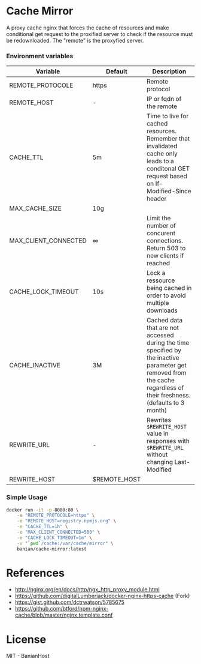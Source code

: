 # Cache Mirror

A proxy cache nginx that forces the cache of resources and make conditional get request to the proxified server to check if the resource must be redownloaded. The "remote" is the proxyfied server.

### Environment variables

Variable                  | Default    | Description
--------------------------|------------|---------------
REMOTE_PROTOCOLE          | https      | Remote protocol
REMOTE_HOST               | -          | IP or fqdn of the remote
CACHE_TTL                 | 5m         | Time to live for cached resources. Remember that invalidated cache only leads to a conditonal GET request based on If-Modified-Since header
MAX_CACHE_SIZE            | 10g        | 
MAX_CLIENT_CONNECTED      | ∞          | Limit the number of concurent connections. Return 503 to new clients if reached
CACHE_LOCK_TIMEOUT        | 10s        | Lock a ressource being cached in order to avoid multiple downloads
CACHE_INACTIVE            | 3M         | Cached data that are not accessed during the time specified by the inactive parameter get removed from the cache regardless of their freshness. (defaults to 3 month)
REWRITE_URL				  | -          | Rewrites `$REWRITE_HOST` value in responses with `$REWRITE_URL` without changing Last-Modified
REWRITE_HOST			  |$REMOTE_HOST| 

### Simple Usage

```bash
docker run -it -p 8080:80 \
    -e "REMOTE_PROTOCOLE=https" \
    -e "REMOTE_HOST=registry.npmjs.org" \
    -e "CACHE_TTL=1h" \
    -e "MAX_CLIENT_CONNECTED=500" \
    -e "CACHE_LOCK_TIMEOUT=1m" \
    -v "`pwd`/cache:/var/cache/mirror" \
    banian/cache-mirror:latest
```

# References

- http://nginx.org/en/docs/http/ngx_http_proxy_module.html
- https://github.com/digitalLumberjack/docker-nginx-https-cache (Fork)
- https://gist.github.com/dctrwatson/5785675
- https://github.com/btford/npm-nginx-cache/blob/master/nginx.template.conf

# License

MIT - BanianHost

